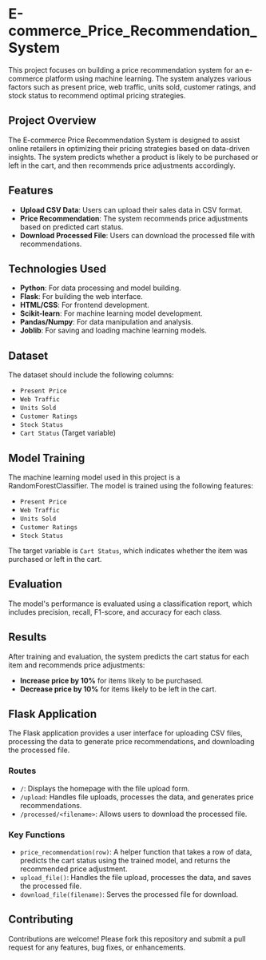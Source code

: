 # E-commerce_Price_Recommendation_System

This project focuses on building a price recommendation system for an e-commerce platform using machine learning. The system analyzes various factors such as present price, web traffic, units sold, customer ratings, and stock status to recommend optimal pricing strategies.

## Project Overview
The E-commerce Price Recommendation System is designed to assist online retailers in optimizing their pricing strategies based on data-driven insights. The system predicts whether a product is likely to be purchased or left in the cart, and then recommends price adjustments accordingly.

## Features
- **Upload CSV Data**: Users can upload their sales data in CSV format.
- **Price Recommendation**: The system recommends price adjustments based on predicted cart status.
- **Download Processed File**: Users can download the processed file with recommendations.

## Technologies Used
- **Python**: For data processing and model building.
- **Flask**: For building the web interface.
- **HTML/CSS**: For frontend development.
- **Scikit-learn**: For machine learning model development.
- **Pandas/Numpy**: For data manipulation and analysis.
- **Joblib**: For saving and loading machine learning models.

## Dataset
The dataset should include the following columns:
- `Present Price`
- `Web Traffic`
- `Units Sold`
- `Customer Ratings`
- `Stock Status`
- `Cart Status` (Target variable)

## Model Training
The machine learning model used in this project is a RandomForestClassifier. The model is trained using the following features:
- `Present Price`
- `Web Traffic`
- `Units Sold`
- `Customer Ratings`
- `Stock Status`

The target variable is `Cart Status`, which indicates whether the item was purchased or left in the cart.

## Evaluation
The model's performance is evaluated using a classification report, which includes precision, recall, F1-score, and accuracy for each class.

## Results
After training and evaluation, the system predicts the cart status for each item and recommends price adjustments:
- **Increase price by 10%** for items likely to be purchased.
- **Decrease price by 10%** for items likely to be left in the cart.

## Flask Application
The Flask application provides a user interface for uploading CSV files, processing the data to generate price recommendations, and downloading the processed file.

### Routes
- `/`: Displays the homepage with the file upload form.
- `/upload`: Handles file uploads, processes the data, and generates price recommendations.
- `/processed/<filename>`: Allows users to download the processed file.

### Key Functions
- `price_recommendation(row)`: A helper function that takes a row of data, predicts the cart status using the trained model, and returns the recommended price adjustment.
- `upload_file()`: Handles the file upload, processes the data, and saves the processed file.
- `download_file(filename)`: Serves the processed file for download.


## Contributing
Contributions are welcome! Please fork this repository and submit a pull request for any features, bug fixes, or enhancements.

